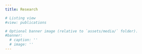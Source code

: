 ```yaml
---
title: Research

# Listing view
#view: publications

# Optional banner image (relative to `assets/media/` folder).
#banner:
  # caption: ''
  # image: ''
---
```

